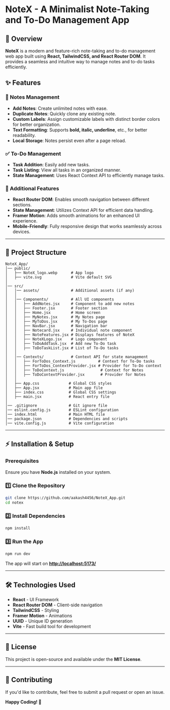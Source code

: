 # NoteX - A Minimalist Note-Taking and To-Do Management App

## 🚀 Overview

**NoteX** is a modern and feature-rich note-taking and to-do management web app built using **React, TailwindCSS, and React Router DOM**. It provides a seamless and intuitive way to manage notes and to-do tasks efficiently.

## ✨ Features

### 📝 Notes Management

- **Add Notes**: Create unlimited notes with ease.
- **Duplicate Notes**: Quickly clone any existing note.
- **Custom Labels**: Assign customizable labels with distinct border colors for better organization.
- **Text Formatting**: Supports **bold, italic, underline**, etc., for better readability.
- **Local Storage**: Notes persist even after a page reload.

### ✅ To-Do Management

- **Task Addition**: Easily add new tasks.
- **Task Listing**: View all tasks in an organized manner.
- **State Management**: Uses React Context API to efficiently manage tasks.

### 🌟 Additional Features

- **React Router DOM**: Enables smooth navigation between different sections.
- **State Management**: Utilizes Context API for efficient data handling.
- **Framer Motion**: Adds smooth animations for an enhanced UI experience.
- **Mobile-Friendly**: Fully responsive design that works seamlessly across devices.

---

## 📁 Project Structure

```
NoteX_App/
│── public/
│   ├── NoteX_logo.webp      # App logo
│   ├── vite.svg             # Vite default SVG
│
│── src/
│   │── assets/              # Additional assets (if any)
│   │
│   │── Components/          # All UI components
│   │   ├── AddNotes.jsx     # Component to add new notes
│   │   ├── Footer.jsx       # Footer section
│   │   ├── Home.jsx         # Home screen
│   │   ├── MyNotes.jsx      # My Notes page
│   │   ├── MyToDos.jsx      # My To-Dos page
│   │   ├── NavBar.jsx       # Navigation bar
│   │   ├── Notecard.jsx     # Individual note component
│   │   ├── NoteFeatures.jsx # Displays features of NoteX
│   │   ├── NoteXLogo.jsx    # Logo component
│   │   ├── ToDoAddTask.jsx  # Add new To-Do task
│   │   ├── ToDoTaskList.jsx # List of To-Do tasks
│   │
│   │── Contexts/            # Context API for state management
│   │   ├── ForToDos_Context.js          # Context for To-Do tasks
│   │   ├── ForToDos_ContextProvider.jsx # Provider for To-Do context
│   │   ├── ToDoContext.js                # Context for Notes
│   │   ├── ToDoContextProvider.jsx       # Provider for Notes
│   │
│   ├── App.css             # Global CSS styles
│   ├── App.jsx             # Main app file
│   ├── index.css           # Global CSS settings
│   ├── main.jsx            # React entry file
│
│── .gitignore              # Git ignore file
│── eslint.config.js        # ESLint configuration
│── index.html              # Main HTML file
│── package.json            # Dependencies and scripts
│── vite.config.js          # Vite configuration
```

---

## ⚡ Installation & Setup

### Prerequisites

Ensure you have **Node.js** installed on your system.

### 1️⃣ Clone the Repository

```sh
git clone https://github.com/aakash4456/NoteX_App.git
cd notex
```

### 2️⃣ Install Dependencies

```sh
npm install
```

### 3️⃣ Run the App

```sh
npm run dev
```

The app will start on [**http://localhost:5173/**](http://localhost:5173/)

---

## 🛠️ Technologies Used

- **React** - UI Framework
- **React Router DOM** - Client-side navigation
- **TailwindCSS** - Styling
- **Framer Motion** - Animations
- **UUID** - Unique ID generation
- **Vite** - Fast build tool for development

---

## 📜 License

This project is open-source and available under the **MIT License**.

---

## 🤝 Contributing

If you'd like to contribute, feel free to submit a pull request or open an issue.

**Happy Coding! 🎉**

